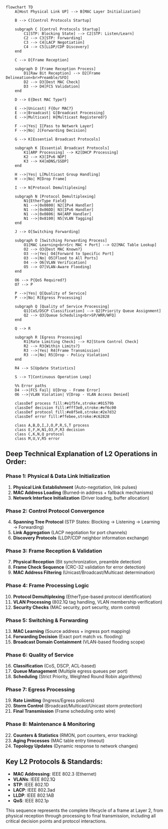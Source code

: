 

```mermaid
flowchart TD
    A[Host Physical Link UP] --> B[MAC Layer Initialization]
    
    B --> C[Control Protocols Startup]
    
    subgraph C [Control Protocols Startup]
        C1[STP: Blocking State] --> C2[STP: Listen/Learn]
        C2 --> C3[STP: Forwarding]
        C3 --> C4[LACP Negotiation]
        C4 --> C5[LLDP/CDP Discovery]
    end
    
    C --> D[Frame Reception]
    
    subgraph D [Frame Reception Process]
        D1[Raw Bit Reception] --> D2[Frame Delineation<br>Preamble/SFD]
        D2 --> D3[Dest MAC Check]
        D3 --> D4[FCS Validation]
    end
    
    D --> E{Dest MAC Type?}
    
    E -->|Unicast| F{Our MAC?}
    E -->|Broadcast| G[Broadcast Processing]
    E -->|Multicast| H{Multicast Registered?}
    
    F -->|Yes| I[Pass to Network Layer]
    F -->|No| J[Forwarding Decision]
    
    G --> K[Essential Broadcast Protocols]
    
    subgraph K [Essential Broadcast Protocols]
        K1[ARP Processing] --> K2[DHCP Processing]
        K2 --> K3[IPv6 NDP]
        K3 --> K4[mDNS/SSDP]
    end
    
    H -->|Yes| L[Multicast Group Handling]
    H -->|No| M[Drop Frame]
    
    I --> N[Protocol Demultiplexing]
    
    subgraph N [Protocol Demultiplexing]
        N1{EtherType Field}
        N1 -->|0x0800| N2[IPv4 Handler]
        N1 -->|0x86DD| N3[IPv6 Handler]
        N1 -->|0x0806| N4[ARP Handler]
        N1 -->|0x8100| N5[VLAN Tagging]
    end
    
    J --> O[Switching Forwarding]
    
    subgraph O [Switching Forwarding Process]
        O1[MAC Learning<br>Src MAC + Port] --> O2[MAC Table Lookup]
        O2 --> O3{Dest MAC Known?}
        O3 -->|Yes| O4[Forward to Specific Port]
        O3 -->|No| O5[Flood to All Ports]
        O4 --> O6[VLAN Verification]
        O5 --> O7[VLAN-Aware Flooding]
    end
    
    O6 --> P{QoS Required?}
    O7 --> P
    
    P -->|Yes| Q[Quality of Service]
    P -->|No| R[Egress Processing]
    
    subgraph Q [Quality of Service Processing]
        Q1[CoS/DSCP Classification] --> Q2[Priority Queue Assignment]
        Q2 --> Q3[Queue Scheduling<br>SP/WRR/WFQ]
    end
    
    Q --> R
    
    subgraph R [Egress Processing]
        R1[Rate Limiting Check] --> R2[Storm Control Check]
        R2 --> R3{Within Limits?}
        R3 -->|Yes| R4[Frame Transmission]
        R3 -->|No| R5[Drop - Policy Violation]
    end
    
    R4 --> S[Update Statistics]
    
    S --> T[Continuous Operation Loop]

    %% Error paths
    D4 -->|FCS Fail| U[Drop - Frame Error]
    O6 -->|VLAN Violation| V[Drop - VLAN Access Denied]
    
    classDef process fill:#e1f5fe,stroke:#01579b
    classDef decision fill:#fff3e0,stroke:#ef6c00
    classDef protocol fill:#e8f5e8,stroke:#2e7d32
    classDef error fill:#ffebee,stroke:#c62828
    
    class A,B,D,I,J,O,P,R,S,T process
    class E,F,H,N1,O3,P,R3 decision
    class C,K,N,Q protocol
    class M,U,V,R5 error
```

## **Deep Technical Explanation of L2 Operations in Order:**

### **Phase 1: Physical & Data Link Initialization**
1. **Physical Link Establishment** (Auto-negotiation, link pulses)
2. **MAC Address Loading** (Burned-in address + fallback mechanisms)
3. **Network Interface Initialization** (Driver loading, buffer allocation)

### **Phase 2: Control Protocol Convergence**
4. **Spanning Tree Protocol** (STP States: Blocking → Listening → Learning → Forwarding)
5. **Link Aggregation** (LACP negotiation for port channels)
6. **Discovery Protocols** (LLDP/CDP neighbor information exchange)

### **Phase 3: Frame Reception & Validation**
7. **Physical Reception** (Bit synchronization, preamble detection)
8. **Frame Check Sequence** (CRC-32 validation for error detection)
9. **MAC Address Filtering** (Unicast/Broadcast/Multicast determination)

### **Phase 4: Frame Processing Logic**
10. **Protocol Demultiplexing** (EtherType-based protocol identification)
11. **VLAN Processing** (802.1Q tag handling, VLAN membership verification)
12. **Security Checks** (MAC security, port security, storm control)

### **Phase 5: Switching & Forwarding**
13. **MAC Learning** (Source address + ingress port mapping)
14. **Forwarding Decision** (Exact port match vs. flooding)
15. **Broadcast Domain Containment** (VLAN-based flooding scope)

### **Phase 6: Quality of Service**
16. **Classification** (CoS, DSCP, ACL-based)
17. **Queue Management** (Multiple egress queues per port)
18. **Scheduling** (Strict Priority, Weighted Round Robin algorithms)

### **Phase 7: Egress Processing**
19. **Rate Limiting** (Ingress/Egress policers)
20. **Storm Control** (Broadcast/Multicast/Unicast storm protection)
21. **Final Transmission** (Frame scheduling onto wire)

### **Phase 8: Maintenance & Monitoring**
22. **Counters & Statistics** (RMON, port counters, error tracking)
23. **Aging Processes** (MAC table entry timeout)
24. **Topology Updates** (Dynamic response to network changes)

## **Key L2 Protocols & Standards:**
- **MAC Addressing**: IEEE 802.3 (Ethernet)
- **VLANs**: IEEE 802.1Q
- **STP**: IEEE 802.1D
- **LACP**: IEEE 802.3ad
- **LLDP**: IEEE 802.1AB
- **QoS**: IEEE 802.1p

This sequence represents the complete lifecycle of a frame at Layer 2, from physical reception through processing to final transmission, including all critical decision points and protocol interactions.
